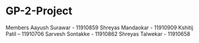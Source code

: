 # GP-2-Project
Members
Aayush Surawar - 11910859
Shreyas Mandaokar - 11910909
Kshitij Patil – 11910706
Sarvesh Sontakke - 11910862
Shreyas Talwekar - 11910658
